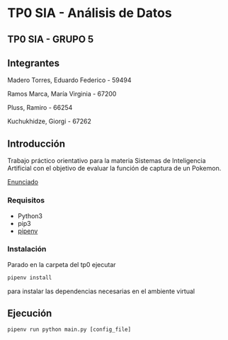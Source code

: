 


# TP0 SIA - Análisis de Datos

## TP0 SIA - GRUPO 5 

## Integrantes
 Madero Torres, Eduardo Federico - 59494
 
 Ramos Marca, María Virginia - 67200
 
 Pluss, Ramiro - 66254
 
 Kuchukhidze, Giorgi - 67262

## Introducción

Trabajo práctico orientativo para la materia Sistemas de Inteligencia Artificial con el
objetivo de evaluar la función de captura de un Pokemon.

[Enunciado](docs/SIA_TP0.pdf)

### Requisitos

- Python3
- pip3
- [pipenv](https://pypi.org/project/pipenv/)

### Instalación

Parado en la carpeta del tp0 ejecutar

```sh
pipenv install
```

para instalar las dependencias necesarias en el ambiente virtual

## Ejecución

```
pipenv run python main.py [config_file]
```

